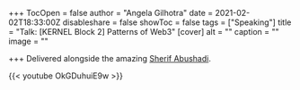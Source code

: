 +++
TocOpen = false
author = "Angela Gilhotra"
date = 2021-02-02T18:33:00Z
disableshare = false
showToc = false
tags = ["Speaking"]
title = "Talk: [KERNEL Block 2] Patterns of Web3"
[cover]
alt = ""
caption = ""
image = ""

+++
Delivered alongside the amazing [Sherif Abushadi](https://sherifabushadi.com).

{{< youtube OkGDuhuiE9w >}}